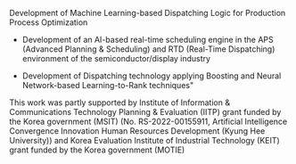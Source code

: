 Development of Machine Learning-based Dispatching Logic for Production Process Optimization

- Development of an AI-based real-time scheduling engine in the APS (Advanced Planning & Scheduling) and RTD (Real-Time Dispatching) environment of the semiconductor/display industry

- Development of Dispatching technology applying Boosting and Neural Network-based Learning-to-Rank techniques"


This work was partly supported by Institute of Information & Communications Technology Planning & Evaluation (IITP) grant funded by the Korea government (MSIT) (No. RS-2022-00155911, Artificial Intelligence Convergence Innovation Human Resources Development (Kyung Hee University)) and Korea Evaluation Institute of Industrial Technology (KEIT) grant funded by the Korea government (MOTIE)

